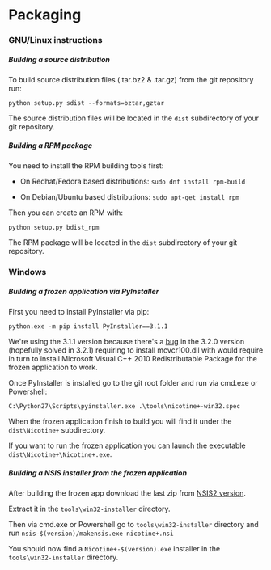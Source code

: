 # Packaging

### GNU/Linux instructions

##### Building a source distribution

To build source distribution files (.tar.bz2 & .tar.gz) from the git repository run:

`python setup.py sdist --formats=bztar,gztar`

The source distribution files will be located in the `dist` subdirectory of your git repository.

##### Building a RPM package

You need to install the RPM building tools first:

* On Redhat/Fedora based distributions: `sudo dnf install rpm-build`

* On Debian/Ubuntu based distributions: `sudo apt-get install rpm`

Then you can create an RPM with:

`python setup.py bdist_rpm`

The RPM package will be located in the `dist` subdirectory of your git repository.


### Windows

##### Building a frozen application via PyInstaller

First you need to install PyInstaller via pip:

`python.exe -m pip install PyInstaller==3.1.1`

We're using the 3.1.1 version because there's a [bug](https://github.com/pyinstaller/pyinstaller/issues/1974) in the 3.2.0 version (hopefully solved in 3.2.1) requiring to install mcvcr100.dll with would require in turn to install Microsoft Visual C++ 2010 Redistributable Package for the frozen application to work.

Once PyInstaller is installed go to the git root folder and run via cmd.exe or Powershell:

`C:\Python27\Scripts\pyinstaller.exe .\tools\nicotine+-win32.spec`

When the frozen application finish to build you will find it under the `dist\Nicotine+` subdirectory.

If you want to run the frozen application you can launch the executable `dist\Nicotine+\Nicotine+.exe`.

##### Building a NSIS installer from the frozen application

After building the frozen app download the last zip from [NSIS2 version](https://sourceforge.net/projects/nsis/files/NSIS%202/).

Extract it in the `tools\win32-installer` directory.

Then via cmd.exe or Powershell go to `tools\win32-installer` directory and run `nsis-$(version)/makensis.exe nicotine+.nsi`

You should now find a `Nicotine+-$(version).exe` installer in the `tools\win32-installer` directory.
